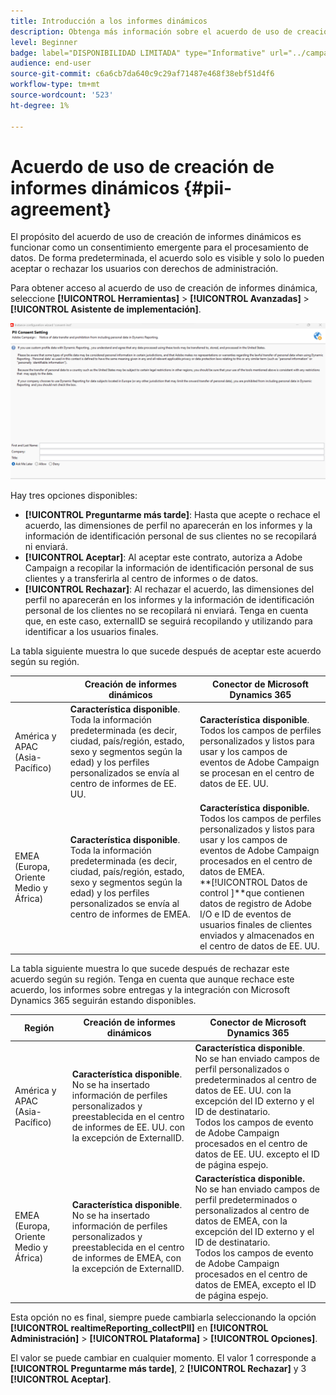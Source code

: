 ```yaml
---
title: Introducción a los informes dinámicos
description: Obtenga más información sobre el acuerdo de uso de creación de informes dinámicos
level: Beginner
badge: label="DISPONIBILIDAD LIMITADA" type="Informative" url="../campaign-standard-migration-home.md" tooltip="Restringido a usuarios migrados por el Campaign Standard"
audience: end-user
source-git-commit: c6a6cb7da640c9c29af71487e468f38ebf51d4f6
workflow-type: tm+mt
source-wordcount: '523'
ht-degree: 1%

---
```



# Acuerdo de uso de creación de informes dinámicos {#pii-agreement}

El propósito del acuerdo de uso de creación de informes dinámicos es funcionar como un consentimiento emergente para el procesamiento de datos. De forma predeterminada, el acuerdo solo es visible y solo lo pueden aceptar o rechazar los usuarios con derechos de administración.

Para obtener acceso al acuerdo de uso de creación de informes dinámica, seleccione **[!UICONTROL Herramientas]** > **[!UICONTROL Avanzadas]** > **[!UICONTROL Asistente de implementación]**.

![](assets/pii-agreement.png)

Hay tres opciones disponibles:

* **[!UICONTROL Preguntarme más tarde]**: Hasta que acepte o rechace el acuerdo, las dimensiones de perfil no aparecerán en los informes y la información de identificación personal de sus clientes no se recopilará ni enviará.
* **[!UICONTROL Aceptar]**: Al aceptar este contrato, autoriza a Adobe Campaign a recopilar la información de identificación personal de sus clientes y a transferirla al centro de informes o de datos.
* **[!UICONTROL Rechazar]**: Al rechazar el acuerdo, las dimensiones del perfil no aparecerán en los informes y la información de identificación personal de los clientes no se recopilará ni enviará. Tenga en cuenta que, en este caso, externalID se seguirá recopilando y utilizando para identificar a los usuarios finales.

La tabla siguiente muestra lo que sucede después de aceptar este acuerdo según su región.

|  | Creación de informes dinámicos | Conector de Microsoft Dynamics 365 |
|---|---|---|
| América y APAC (Asia-Pacífico) | **Característica disponible**. <br>Toda la información predeterminada (es decir, ciudad, país/región, estado, sexo y segmentos según la edad) y los perfiles personalizados se envía al centro de informes de EE. UU. | **Característica disponible**. <br>Todos los campos de perfiles personalizados y listos para usar y los campos de eventos de Adobe Campaign se procesan en el centro de datos de EE. UU. |
| EMEA (Europa, Oriente Medio y África) | **Característica disponible**. <br>Toda la información predeterminada (es decir, ciudad, país/región, estado, sexo y segmentos según la edad) y los perfiles personalizados se envía al centro de informes de EMEA. | **Característica disponible.** <br>Todos los campos de perfiles personalizados y listos para usar y los campos de eventos de Adobe Campaign procesados en el centro de datos de EMEA. <br>**[!UICONTROL Datos de control ]**que contienen datos de registro de Adobe I/O e ID de eventos de usuarios finales de clientes enviados y almacenados en el centro de datos de EE. UU. |

La tabla siguiente muestra lo que sucede después de rechazar este acuerdo según su región. Tenga en cuenta que aunque rechace este acuerdo, los informes sobre entregas y la integración con Microsoft Dynamics 365 seguirán estando disponibles.

| Región | Creación de informes dinámicos | Conector de Microsoft Dynamics 365 |
|---|---|---|
| América y APAC (Asia-Pacífico) | **Característica disponible**. <br> No se ha insertado información de perfiles personalizados y preestablecida en el centro de informes de EE. UU. con la excepción de ExternalID. | **Característica disponible**. <br>No se han enviado campos de perfil personalizados o predeterminados al centro de datos de EE. UU. con la excepción del ID externo y el ID de destinatario. <br>Todos los campos de evento de Adobe Campaign procesados en el centro de datos de EE. UU. excepto el ID de página espejo. |
| EMEA (Europa, Oriente Medio y África) | **Característica disponible**. <br>No se ha insertado información de perfiles personalizados y preestablecida en el centro de informes de EMEA, con la excepción de ExternalID. | **Característica disponible.** <br>No se han enviado campos de perfil predeterminados o personalizados al centro de datos de EMEA, con la excepción del ID externo y el ID de destinatario. <br>Todos los campos de evento de Adobe Campaign procesados en el centro de datos de EMEA, excepto el ID de página espejo. |

Esta opción no es final, siempre puede cambiarla seleccionando la opción **[!UICONTROL realtimeReporting_collectPII]** en **[!UICONTROL Administración]** > **[!UICONTROL Plataforma]** > **[!UICONTROL Opciones]**.

El valor se puede cambiar en cualquier momento. El valor 1 corresponde a **[!UICONTROL Preguntarme más tarde]**, 2 **[!UICONTROL Rechazar]** y 3 **[!UICONTROL Aceptar]**.
